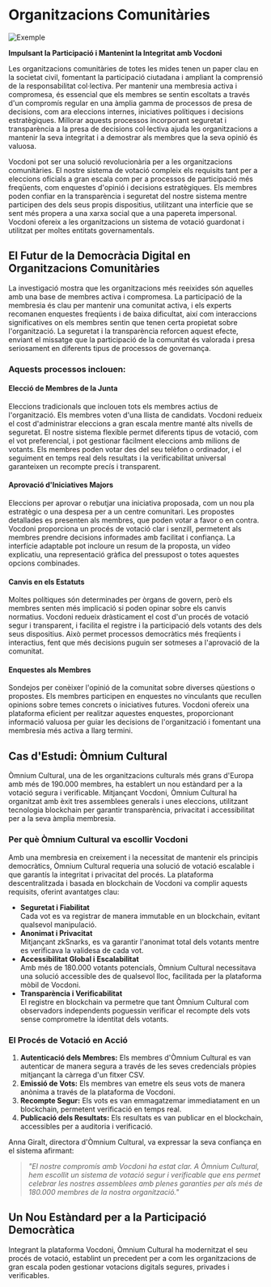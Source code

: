 # Organitzacions Comunitàries

![Exemple](/assets/online-survey.avif)

**Impulsant la Participació i Mantenint la Integritat amb Vocdoni**

Les organitzacions comunitàries de totes les mides tenen un paper clau en la societat civil, fomentant la participació ciutadana i ampliant la comprensió de la responsabilitat col·lectiva. Per mantenir una membresia activa i compromesa, és essencial que els membres se sentin escoltats a través d'un compromís regular en una àmplia gamma de processos de presa de decisions, com ara eleccions internes, iniciatives polítiques i decisions estratègiques. Millorar aquests processos incorporant seguretat i transparència a la presa de decisions col·lectiva ajuda les organitzacions a mantenir la seva integritat i a demostrar als membres que la seva opinió és valuosa.

Vocdoni pot ser una solució revolucionària per a les organitzacions comunitàries. El nostre sistema de votació compleix els requisits tant per a eleccions oficials a gran escala com per a processos de participació més freqüents, com enquestes d'opinió i decisions estratègiques. Els membres poden confiar en la transparència i seguretat del nostre sistema mentre participen des dels seus propis dispositius, utilitzant una interfície que se sent més propera a una xarxa social que a una papereta impersonal. Vocdoni ofereix a les organitzacions un sistema de votació guardonat i utilitzat per moltes entitats governamentals.

## El Futur de la Democràcia Digital en Organitzacions Comunitàries

La investigació mostra que les organitzacions més reeixides són aquelles amb una base de membres activa i compromesa. La participació de la membresia és clau per mantenir una comunitat activa, i els experts recomanen enquestes freqüents i de baixa dificultat, així com interaccions significatives on els membres sentin que tenen certa propietat sobre l'organització. La seguretat i la transparència reforcen aquest efecte, enviant el missatge que la participació de la comunitat és valorada i presa seriosament en diferents tipus de processos de governança.

### Aquests processos inclouen:

#### **Elecció de Membres de la Junta**

Eleccions tradicionals que inclouen tots els membres actius de l'organització. Els membres voten d'una llista de candidats. Vocdoni redueix el cost d'administrar eleccions a gran escala mentre manté alts nivells de seguretat. El nostre sistema flexible permet diferents tipus de votació, com el vot preferencial, i pot gestionar fàcilment eleccions amb milions de votants. Els membres poden votar des del seu telèfon o ordinador, i el seguiment en temps real dels resultats i la verificabilitat universal garanteixen un recompte precís i transparent.

#### **Aprovació d'Iniciatives Majors**

Eleccions per aprovar o rebutjar una iniciativa proposada, com un nou pla estratègic o una despesa per a un centre comunitari. Les propostes detallades es presenten als membres, que poden votar a favor o en contra. Vocdoni proporciona un procés de votació clar i senzill, permetent als membres prendre decisions informades amb facilitat i confiança. La interfície adaptable pot incloure un resum de la proposta, un vídeo explicatiu, una representació gràfica del pressupost o totes aquestes opcions combinades.

#### **Canvis en els Estatuts**

Moltes polítiques són determinades per òrgans de govern, però els membres senten més implicació si poden opinar sobre els canvis normatius. Vocdoni redueix dràsticament el cost d'un procés de votació segur i transparent, i facilita el registre i la participació dels votants des dels seus dispositius. Això permet processos democràtics més freqüents i interactius, fent que més decisions puguin ser sotmeses a l'aprovació de la comunitat.

#### **Enquestes als Membres**

Sondejos per conèixer l'opinió de la comunitat sobre diverses qüestions o propostes. Els membres participen en enquestes no vinculants que recullen opinions sobre temes concrets o iniciatives futures. Vocdoni ofereix una plataforma eficient per realitzar aquestes enquestes, proporcionant informació valuosa per guiar les decisions de l'organització i fomentant una membresia més activa a llarg termini.

## Cas d'Estudi: Òmnium Cultural

Òmnium Cultural, una de les organitzacions culturals més grans d'Europa amb més de 190.000 membres, ha establert un nou estàndard per a la votació segura i verificable. Mitjançant Vocdoni, Òmnium Cultural ha organitzat amb èxit tres assemblees generals i unes eleccions, utilitzant tecnologia blockchain per garantir transparència, privacitat i accessibilitat per a la seva àmplia membresia.

### **Per què Òmnium Cultural va escollir Vocdoni**

Amb una membresia en creixement i la necessitat de mantenir els principis democràtics, Òmnium Cultural requeria una solució de votació escalable i que garantís la integritat i privacitat del procés. La plataforma descentralitzada i basada en blockchain de Vocdoni va complir aquests requisits, oferint avantatges clau:

- **Seguretat i Fiabilitat**  
  Cada vot es va registrar de manera immutable en un blockchain, evitant qualsevol manipulació.
- **Anonimat i Privacitat**  
  Mitjançant zkSnarks, es va garantir l'anonimat total dels votants mentre es verificava la validesa de cada vot.
- **Accessibilitat Global i Escalabilitat**  
  Amb més de 180.000 votants potencials, Òmnium Cultural necessitava una solució accessible des de qualsevol lloc, facilitada per la plataforma mòbil de Vocdoni.
- **Transparència i Verificabilitat**  
  El registre en blockchain va permetre que tant Òmnium Cultural com observadors independents poguessin verificar el recompte dels vots sense comprometre la identitat dels votants.

### **El Procés de Votació en Acció**

1. **Autenticació dels Membres:** Els membres d'Òmnium Cultural es van autenticar de manera segura a través de les seves credencials pròpies mitjançant la càrrega d'un fitxer CSV.
2. **Emissió de Vots:** Els membres van emetre els seus vots de manera anònima a través de la plataforma de Vocdoni.
3. **Recompte Segur:** Els vots es van emmagatzemar immediatament en un blockchain, permetent verificació en temps real.
4. **Publicació dels Resultats:** Els resultats es van publicar en el blockchain, accessibles per a auditoria i verificació.

Anna Giralt, directora d'Òmnium Cultural, va expressar la seva confiança en el sistema afirmant:

> _"El nostre compromís amb Vocdoni ha estat clar. A Òmnium Cultural, hem escollit un sistema de votació segur i verificable que ens permet celebrar les nostres assemblees amb plenes garanties per als més de 180.000 membres de la nostra organització."_

## **Un Nou Estàndard per a la Participació Democràtica**

Integrant la plataforma Vocdoni, Òmnium Cultural ha modernitzat el seu procés de votació, establint un precedent per a com les organitzacions de gran escala poden gestionar votacions digitals segures, privades i verificables.
